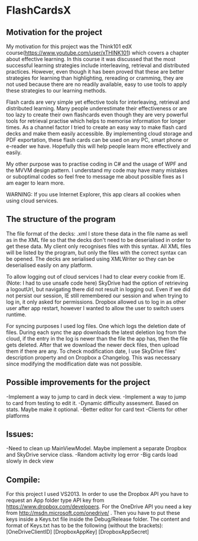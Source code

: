 **FlashCardsX**
==============

**Motivation for the project**
--------------

My motivation for this project was the Think101 edX course(https://www.youtube.com/user/xTHINK101) which covers a chapter about effective learning. In this course it was discussed that the most successful learning strategies include interleaving, retrieval and distributed practices. However, even though it has been proved that these are better strategies for learning than highlighting, rereading or cramming, they are not used because there are no readily available, easy to use tools to apply these strategies to our learning methods. 

Flash cards are very simple yet effective tools for interleaving, retrieval and distributed learning. Many people underestimate their effectiveness or are too lazy to create their own flashcards even though they are very powerful tools for retrieval practise which helps to memorise information for longer times. As a channel factor I tried to create an easy way to make flash card decks and make them easily accessible. By implementing cloud storage and PDF exportation, these flash cards can be used on any PC, smart phone or e-reader we have. Hopefully this will help people learn more effectively and easily.

My other purpose was to practise coding in C# and the usage of WPF and the MVVM design pattern. I understand my code may have many mistakes or suboptimal codes so feel free to message me about possible fixes as I am eager to learn more.

WARNING: If you use Internet Explorer, this app clears all cookies when using cloud services.

**The structure of the program**
--------------

The file format of the decks: <Deck Name>_<TopicA Name>_<TopicB Name>.xml I store these data in the file name as well as in the XML file so that the decks don't need to be deserialised in order to get these data. My client only recognises files with this syntax. All XML files will be listed by the program, but only the files with the correct syntax can be opened. The decks are serialised using XMLWriter so they can be deserialised easily on any platform. 

To allow logging out of cloud services I had to clear every cookie from IE. (Note: I had to use unsafe code here) SkyDrive had the option of retrieving a logoutUrl, but navigating there did not result in logging out. Even if we did not persist our session, IE still remembered our session and when trying to log in, it only asked for permissions. Dropbox allowed us to log in as other user after app restart, however I wanted to allow the user to switch users runtime.

For syncing purposes I used log files. One which logs the deletion date of files. During each sync the app downloads the latest deletion log from the cloud, if the entry in the log is newer than the file the app has, then the file gets deleted. After that we download the newer deck files, then upload
them if there are any. To check modification date, I use SkyDrive files' description property and on Dropbox a Changelog. This was necessary since modifying the modification date was not possible.

**Possible improvements for the project**
--------------

-Implement a way to jump to card in deck view.
-Implement a way to jump to card from testing to edit it.
-Dynamic difficulty assesment. Based on stats. Maybe make it optional.
-Better editor for card text
-Clients for other platforms

**Issues:**
--------------

-Need to clean up MainViewModel. Maybe implement a separate Dropbox and SkyDrive service class.
-Random activity log error
-Big cards load slowly in deck view

**Compile:**
--------------

For this project I used VS2013. In order to use the Dropbox API you have to request an App folder type API key from https://www.dropbox.com/developers. For the OneDrive API you need a key from http://msdn.microsoft.com/onedrive/ . Then you have to put these keys inside a Keys.txt file inside the Debug/Release folder.
The content and format of Keys.txt has to be the following (without the brackets):
[OneDriveClientID]
[DropboxAppKey]
[DropboxAppSecret]